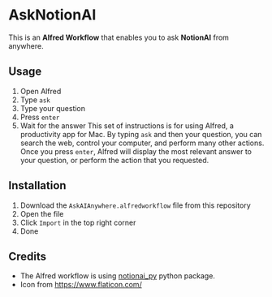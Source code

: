 # AskNotionAI

This is an **Alfred Workflow** that enables you to ask **NotionAI** from anywhere. 

## Usage

1. Open Alfred
2. Type `ask`
3. Type your question
4. Press `enter`
5. Wait for the answer
This set of instructions is for using Alfred, a productivity app for Mac. By typing `ask` and then your question, you can search the web, control your computer, and perform many other actions. Once you press `enter`, Alfred will display the most relevant answer to your question, or perform the action that you requested.

## Installation

1. Download the `AskAIAnywhere.alfredworkflow` file from this repository
2. Open the file
3. Click `Import` in the top right corner
4. Done

## Credits

- The Alfred workflow is using [notionai_py](https://github.com/Vaayne/notionai-py) python package.
- Icon from https://www.flaticon.com/